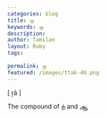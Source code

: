 ```yaml
---
categories: blog
title: றா
keywords: றா
description: 
author: Tamilan
layout: Ruby
tags: 
 
permalink: றா
featured: /images/ttak-48.png
---
```

  
[ ṟā ]  
  
The compound of ற் and ஆ